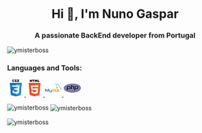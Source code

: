 <h1 align="center">Hi 👋, I'm Nuno Gaspar</h1>
<h3 align="center">A passionate BackEnd developer from Portugal</h3>

<p align="left"> <img src="https://komarev.com/ghpvc/?username=ymisterboss&label=Profile%20views&color=0e75b6&style=flat" alt="ymisterboss" /> </p>

<h3 align="left">Languages and Tools:</h3>
<p align="left"> <a href="https://www.w3schools.com/css/" target="_blank" rel="noreferrer"> <img src="https://raw.githubusercontent.com/devicons/devicon/master/icons/css3/css3-original-wordmark.svg" alt="css3" width="40" height="40"/> </a> <a href="https://www.w3.org/html/" target="_blank" rel="noreferrer"> <img src="https://raw.githubusercontent.com/devicons/devicon/master/icons/html5/html5-original-wordmark.svg" alt="html5" width="40" height="40"/> </a> <a href="https://www.mysql.com/" target="_blank" rel="noreferrer"> <img src="https://raw.githubusercontent.com/devicons/devicon/master/icons/mysql/mysql-original-wordmark.svg" alt="mysql" width="40" height="40"/> </a> <a href="https://www.php.net" target="_blank" rel="noreferrer"> <img src="https://raw.githubusercontent.com/devicons/devicon/master/icons/php/php-original.svg" alt="php" width="40" height="40"/> </a> </p>

<p><img align="left" src="https://github-readme-stats.vercel.app/api/top-langs?username=ymisterboss&show_icons=true&locale=en&layout=compact" alt="ymisterboss" /></p>

<p>&nbsp;<img align="center" src="https://github-readme-stats.vercel.app/api?username=ymisterboss&show_icons=true&locale=en" alt="ymisterboss" /></p>

<p><img align="center" src="https://github-readme-streak-stats.herokuapp.com/?user=ymisterboss&" alt="ymisterboss" /></p>
